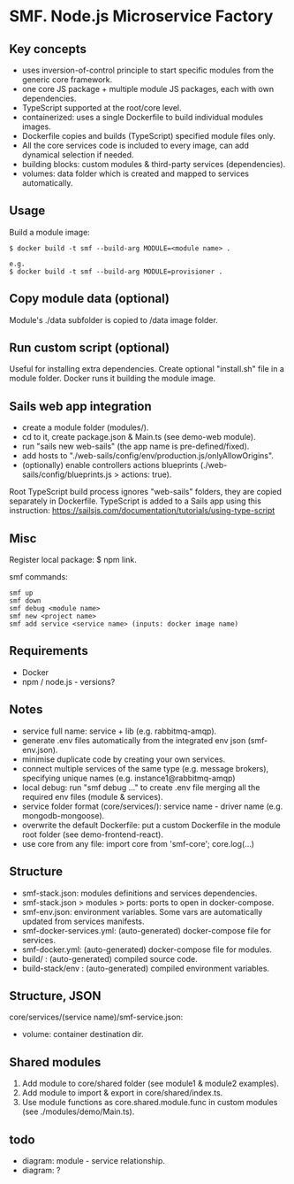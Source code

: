 # SMF. Node.js Microservice Factory

## Key concepts

- uses inversion-of-control principle to start specific modules from the generic core framework.
- one core JS package + multiple module JS packages, each with own dependencies.
- TypeScript supported at the root/core level.
- containerized: uses a single Dockerfile to build individual modules images.
- Dockerfile copies and builds (TypeScript) specified module files only.
- All the core services code is included to every image, can add dynamical selection if needed.
- building blocks: custom modules & third-party services (dependencies).
- volumes: data folder which is created and mapped to services automatically.

## Usage

Build a module image:
```
$ docker build -t smf --build-arg MODULE=<module name> .

e.g.
$ docker build -t smf --build-arg MODULE=provisioner .
```

## Copy module data (optional)

Module's ./data subfolder is copied to /data image folder.

## Run custom script (optional)

Useful for installing extra dependencies.
Create optional "install.sh" file in a module folder.
Docker runs it building the module image.


## Sails web app integration

- create a module folder (modules/<new module>).
- cd to it, create package.json & Main.ts (see demo-web module).
- run "sails new web-sails" (the app name is pre-defined/fixed).
- add hosts to "./web-sails/config/env/production.js/onlyAllowOrigins".
- (optionally) enable controllers actions blueprints (./web-sails/config/blueprints.js > actions: true).

Root TypeScript build process ignores "web-sails" folders, they are copied separately in Dockerfile.
TypeScript is added to a Sails app using this instruction:
https://sailsjs.com/documentation/tutorials/using-type-script 

## Misc

Register local package: $ npm link.

smf commands:
```
smf up
smf down
smf debug <module name>
smf new <project name>
smf add service <service name> (inputs: docker image name)
```

## Requirements

- Docker
- npm / node.js - versions?

## Notes

- service full name: service + lib (e.g. rabbitmq-amqp).
- generate .env files automatically from the integrated env json (smf-env.json).
- minimise duplicate code by creating your own services.
- connect multiple services of the same type (e.g. message brokers), specifying unique names (e.g. instance1@rabbitmq-amqp)
- local debug: run "smf debug ..." to create .env file merging all the required env files (module & services).
- service folder format (core/services/): service name - driver name (e.g. mongodb-mongoose).
- overwrite the default Dockerfile: put a custom Dockerfile in the module root folder (see demo-frontend-react).
- use core from any file: import core from 'smf-core'; core.log(...)

## Structure

- smf-stack.json: modules definitions and services dependencies.
- smf-stack.json > modules > ports: ports to open in docker-compose.
- smf-env.json: environment variables. Some vars are automatically updated from services manifests.
- smf-docker-services.yml: (auto-generated) docker-compose file for services.
- smf-docker.yml: (auto-generated) docker-compose file for modules.
- build/ : (auto-generated) compiled source code.
- build-stack/env : (auto-generated) compiled environment variables.

## Structure, JSON

core/services/(service name)/smf-service.json: 

- volume: container destination dir.

## Shared modules

1. Add module to core/shared folder (see module1 & module2 examples).
2. Add module to import & export in core/shared/index.ts.
3. Use module functions as core.shared.module.func in custom modules (see ./modules/demo/Main.ts).

## todo

- diagram: module - service relationship.
- diagram: ?